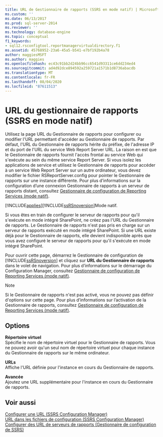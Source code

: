 ```yaml
---
title: URL de Gestionnaire de rapports (SSRS en mode natif) | Microsoft Docs
ms.custom: ''
ms.date: 06/13/2017
ms.prod: sql-server-2014
ms.reviewer: ''
ms.technology: database-engine
ms.topic: conceptual
f1_keywords:
- sql12.rsconfigtool.reportmanagervirtualdirectory.f1
ms.assetid: 45768952-23a6-45a5-b541-e7bf192b4a78
author: maggiesMSFT
ms.author: maggies
ms.openlocfilehash: ec43c91bb2d24bb96cc6541d93311ce6dd234ed4
ms.sourcegitcommit: ad4d92dce894592a259721a1571b1d8736abacdb
ms.translationtype: MT
ms.contentlocale: fr-FR
ms.lasthandoff: 08/04/2020
ms.locfileid: "87611513"
---
```

# <a name="report-manager-url-ssrs-native-mode"></a>URL du gestionnaire de rapports (SSRS en mode natif)
  Utilisez la page URL du Gestionnaire de rapports pour configurer ou modifier l'URL permettant d'accéder au Gestionnaire de rapports. Par défaut, l'URL du Gestionnaire de rapports hérite du préfixe, de l'adresse IP et du port de l'URL du service Web Report Server URL. La raison en est que le Gestionnaire de rapports fournit l'accès frontal au service Web qui s'exécute au sein du même service Report Server. Si vous isolez les applications de service et utilisez le Gestionnaire de rapports pour accéder à un service Web Report Server sur un autre ordinateur, vous devez modifier le fichier RSReportServer.config pour pointer le Gestionnaire de rapports sur une instance différente. Pour plus d’informations sur la configuration d’une connexion Gestionnaire de rapports à un serveur de rapports distant, consultez [Gestionnaire de configuration de Reporting Services &#40;mode natif&#41;](../../../2014/sql-server/install/reporting-services-configuration-manager-native-mode.md).  
  
 [!INCLUDE[applies](../../includes/applies-md.md)][!INCLUDE[ssRSnoversion](../../includes/ssrsnoversion-md.md)]Mode natif.  
  
 Si vous êtes en train de configurer le serveur de rapports pour qu'il s'exécute en mode intégré SharePoint, ne créez pas l'URL du Gestionnaire de rapports. Le Gestionnaire de rapports n'est pas pris en charge sur un serveur de rapports exécuté en mode intégré SharePoint. Si une URL existe déjà pour le Gestionnaire de rapports, elle devient indisponible après que vous avez configuré le serveur de rapports pour qu'il s'exécute en mode intégré SharePoint.  
  
 Pour ouvrir cette page, démarrez le Gestionnaire de configuration de [!INCLUDE[ssRSnoversion](../../includes/ssrsnoversion-md.md)] et cliquez sur **URL du Gestionnaire de rapports** dans le volet de navigation. Pour plus d’informations sur le démarrage du Configuration Manager, consultez [Gestionnaire de configuration de Reporting Services &#40;mode natif&#41;](../../../2014/sql-server/install/reporting-services-configuration-manager-native-mode.md).  
  
> [!NOTE]  
>  Si le Gestionnaire de rapports n'est pas activé, vous ne pouvez pas définir d'options sur cette page. Pour plus d’informations sur l’activation de la Gestionnaire de rapports, consultez [Gestionnaire de configuration de Reporting Services &#40;mode natif&#41;](../../../2014/sql-server/install/reporting-services-configuration-manager-native-mode.md).  
  
## <a name="options"></a>Options  
 **Répertoire virtuel**  
 Spécifie le nom de répertoire virtuel pour le Gestionnaire de rapports. Vous ne pouvez avoir qu'un seul nom de répertoire virtuel pour chaque instance du Gestionnaire de rapports sur le même ordinateur.  
  
 **URLs**  
 Affiche l'URL définie pour l'instance en cours du Gestionnaire de rapports.  
  
 **Avancée**  
 Ajoutez une URL supplémentaire pour l'instance en cours du Gestionnaire de rapports.  
  
## <a name="see-also"></a>Voir aussi  
 [Configurer une URL &#40;SSRS Configuration Manager&#41;](../../reporting-services/install-windows/configure-a-url-ssrs-configuration-manager.md)   
 [URL dans les fichiers de configuration &#40;SSRS Configuration Manager&#41;](../../reporting-services/install-windows/urls-in-configuration-files-ssrs-configuration-manager.md)   
 [Configurer des URL de serveurs de rapports &#40;Gestionnaire de configuration de SSRS&#41;](../../reporting-services/install-windows/configure-report-server-urls-ssrs-configuration-manager.md)  
  
  
